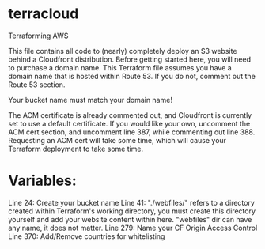 # terracloud
Terraforming AWS

This file contains all code to (nearly) completely deploy an S3 website behind a Cloudfront distribution. Before getting started here, you will need to purchase a domain name. This Terraform file assumes you have a domain name that is hosted within Route 53. If you do not, comment out the Route 53 section.

Your bucket name must match your domain name!

The ACM certificate is already commented out, and Cloudfront is currently set to use a default certificate. If you would like your own, uncomment the ACM cert section, and uncomment line 387, while commenting out line 388. Requesting an ACM cert will take some time, which will cause your Terraform deployment to take some time.

# Variables:
Line 24: Create your bucket name
Line 41: "./webfiles/" refers to a directory created within Terraform's working directory, you must create this directory yourself and add your website content within here. "webfiles" dir can have any name, it does not matter.
Line 279: Name your CF Origin Access Control
Line 370: Add/Remove countries for whitelisting
